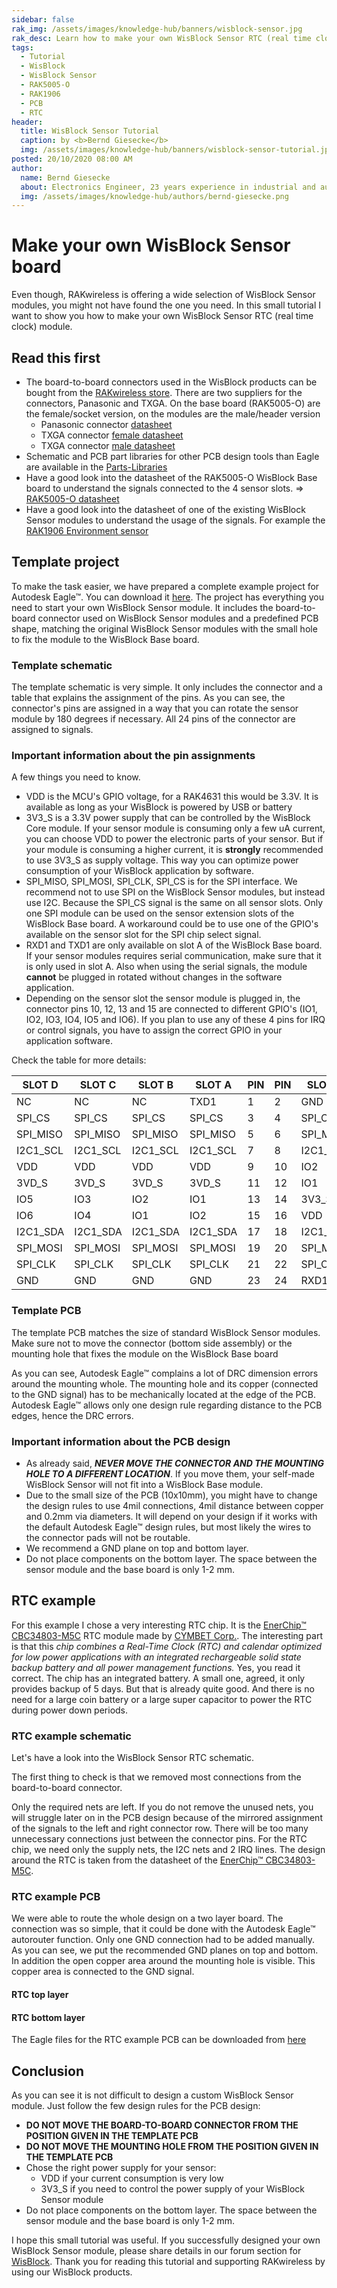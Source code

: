 ```yaml
---
sidebar: false
rak_img: /assets/images/knowledge-hub/banners/wisblock-sensor.jpg
rak_desc: Learn how to make your own WisBlock Sensor RTC (real time clock) module.
tags:
  - Tutorial
  - WisBlock
  - WisBlock Sensor
  - RAK5005-O
  - RAK1906
  - PCB
  - RTC
header:
  title: WisBlock Sensor Tutorial
  caption: by <b>Bernd Giesecke</b>
  img: /assets/images/knowledge-hub/banners/wisblock-sensor-tutorial.jpg
posted: 20/10/2020 08:00 AM
author:
  name: Bernd Giesecke
  about: Electronics Engineer, 23 years experience in industrial and automotive HW and SW R&D. Supporting Arduino open source community since 6 years.
  img: /assets/images/knowledge-hub/authors/bernd-giesecke.png
---
```


# Make your own WisBlock Sensor board

<rk-img
  src="/assets/images/knowledge-hub/tutorials/wisblock-sensor-tutorial/overview.png"
  width="50%"
  caption="Top and Connector View"
/>

Even though, RAKwireless is offering a wide selection of WisBlock Sensor modules, you might not have found the one you need. In this small tutorial I want to show you how to make your own WisBlock Sensor RTC (real time clock) module.

## Read this first

- The board-to-board connectors used in the WisBlock products can be bought from the [RAKwireless store](https://store.rakwireless.com). There are two suppliers for the connectors, Panasonic and TXGA. On the base board (RAK5005-O) are the female/socket version, on the modules are the male/header version
  - Panasonic connector [datasheet](https://www.panasonic-electric-works.com/pew/eu/downloads/ds_a4s_en.pdf)
  - TXGA connector [female datasheet](https://tupian.txga.com/serials-attach/FBB04004-F/Drawing-FBB04004-F.pdf)
  - TXGA connector [male datasheet](https://tupian.txga.com/serials-attach/FBB04004-M/Drawing-FBB04004-M.pdf)
- Schematic and PCB part libraries for other PCB design tools than Eagle are available in the [Parts-Libraries](/files/Parts-Libraries.zip)
- Have a good look into the datasheet of the RAK5005-O WisBlock Base board to understand the signals connected to the 4 sensor slots. => [RAK5005-O datasheet](/Product-Categories/WisBlock/RAK5005-O/Datasheet/)
- Have a good look into the datasheet of one of the existing WisBlock Sensor modules to understand the usage of the signals. For example the [RAK1906 Environment sensor](/Product-Categories/WisBlock/RAK1906/Datasheet/)

## Template project

To make the task easier, we have prepared a complete example project for Autodesk Eagle™. You can download it [here](/files/WisBlock-Sensor-Template.zip). The project has everything you need to start your own WisBlock Sensor module. It includes the board-to-board connector used on WisBlock Sensor modules and a predefined PCB shape, matching the original WisBlock Sensor modules with the small hole to fix the module to the WisBlock Base board.

### Template schematic

The template schematic is very simple. It only includes the connector and a table that explains the assignment of the pins. As you can see, the connector's pins are assigned in a way that you can rotate the sensor module by 180 degrees if necessary. All 24 pins of the connector are assigned to signals.

<rk-img
  src="/assets/images/knowledge-hub/tutorials/wisblock-sensor-tutorial/Template-Schematic.png"
  width="50%"
  caption="Example schematic"
/>

### Important information about the pin assignments

A few things you need to know.

- VDD is the MCU's GPIO voltage, for a RAK4631 this would be 3.3V. It is available as long as your WisBlock is powered by USB or battery
- 3V3_S is a 3.3V power supply that can be controlled by the WisBlock Core module.
  If your sensor module is consuming only a few uA current, you can choose VDD to power the electronic parts of your sensor. But if your module is consuming a higher current, it is **strongly** recommended to use 3V3_S as supply voltage. This way you can optimize power consumption of your WisBlock application by software.
- SPI_MISO, SPI_MOSI, SPI_CLK, SPI_CS is for the SPI interface. We recommend not to use SPI on the WisBlock Sensor modules, but instead use I2C. Because the SPI_CS signal is the same on all sensor slots. Only one SPI module can be used on the sensor extension slots of the WisBlock Base board. A workaround could be to use one of the GPIO's available on the sensor slot for the SPI chip select signal.
- RXD1 and TXD1 are only available on slot A of the WisBlock Base board. If your sensor modules requires serial communication, make sure that it is only used in slot A. Also when using the serial signals, the module **cannot** be plugged in rotated without changes in the software application.
- Depending on the sensor slot the sensor module is plugged in, the connector pins 10, 12, 13 and 15 are connected to different GPIO's (IO1, IO2, IO3, IO4, IO5 and IO6). If you plan to use any of these 4 pins for IRQ or control signals, you have to assign the correct GPIO in your application software.

Check the table for more details:

| SLOT D   | SLOT C   | SLOT B   | SLOT A   | PIN | PIN | SLOT A   | SLOT B   | SLOT C   | SLOT D   |
| -------- | -------- | -------- | -------- | --- | --- | -------- | -------- | -------- | -------- |
| NC       | NC       | NC       | TXD1     | 1   | 2   | GND      | GND      | GND      | GND      |
| SPI_CS   | SPI_CS   | SPI_CS   | SPI_CS   | 3   | 4   | SPI_CLK  | SPI_CLK  | SPI_CLK  | SPI_CLK  |
| SPI_MISO | SPI_MISO | SPI_MISO | SPI_MISO | 5   | 6   | SPI_MOSI | SPI_MOSI | SPI_MOSI | SPI_MOSI |
| I2C1_SCL | I2C1_SCL | I2C1_SCL | I2C1_SCL | 7   | 8   | I2C1_SDA | I2C1_SDA | I2C1_SDA | I2C1_SDA |
| VDD      | VDD      | VDD      | VDD      | 9   | 10  | IO2      | IO1      | IO4      | IO6      |
| 3VD_S    | 3VD_S    | 3VD_S    | 3VD_S    | 11  | 12  | IO1      | IO2      | IO3      | IO5      |
| IO5      | IO3      | IO2      | IO1      | 13  | 14  | 3V3_S    | 3V3_S    | 3V3_S    | 3V3_S    |
| IO6      | IO4      | IO1      | IO2      | 15  | 16  | VDD      | VDD      | VDD      | VDD      |
| I2C1_SDA | I2C1_SDA | I2C1_SDA | I2C1_SDA | 17  | 18  | I2C1_SCL | I2C1_SCL | I2C1_SCL | I2C1_SCL |
| SPI_MOSI | SPI_MOSI | SPI_MOSI | SPI_MOSI | 19  | 20  | SPI_MISO | SPI_MISO | SPI_MISO | SPI_MISO |
| SPI_CLK  | SPI_CLK  | SPI_CLK  | SPI_CLK  | 21  | 22  | SPI_CS   | SPI_CS   | SPI_CS   | SPI_CS   |
| GND      | GND      | GND      | GND      | 23  | 24  | RXD1     | NC       | NC       | NC       |

### Template PCB

The template PCB matches the size of standard WisBlock Sensor modules. Make sure not to move the connector (bottom side assembly) or the mounting hole that fixes the module on the WisBlock Base board

<rk-img
  src="/assets/images/knowledge-hub/tutorials/wisblock-sensor-tutorial/Template-PCB.png"
  width="50%"
  caption="Example PCB"
/>

As you can see, Autodesk Eagle™ complains a lot of DRC dimension errors around the mounting whole. The mounting hole and its copper (connected to the GND signal) has to be mechanically located at the edge of the PCB. Autodesk Eagle™ allows only one design rule regarding distance to the PCB edges, hence the DRC errors.

### Important information about the PCB design

- As already said, _**NEVER MOVE THE CONNECTOR AND THE MOUNTING HOLE TO A DIFFERENT LOCATION**_. If you move them, your self-made WisBlock Sensor will not fit into a WisBlock Base module.
- Due to the small size of the PCB (10x10mm), you might have to change the design rules to use 4mil connections, 4mil distance between copper and 0.2mm via diameters. It will depend on your design if it works with the default Autodesk Eagle™ design rules, but most likely the wires to the connector pads will not be routable.
- We recommend a GND plane on top and bottom layer.
- Do not place components on the bottom layer. The space between the sensor module and the base board is only 1-2 mm.

## RTC example

For this example I chose a very interesting RTC chip. It is the [EnerChip™ CBC34803-M5C](https://www.cymbet.com/products/enerchip-rtc/cbc34803-m5c/) RTC module made by [CYMBET Corp.](https://www.cymbet.com).
The interesting part is that this _chip combines a Real-Time Clock (RTC) and calendar optimized for low power applications with an integrated rechargeable solid state backup battery and all power management functions._
Yes, you read it correct. The chip has an integrated battery. A small one, agreed, it only provides backup of 5 days. But that is already quite good. And there is no need for a large coin battery or a large super capacitor to power the RTC during power down periods.

### RTC example schematic

Let's have a look into the WisBlock Sensor RTC schematic.

<rk-img
  src="/assets/images/knowledge-hub/tutorials/wisblock-sensor-tutorial/RTC-Schematic.png"
  width="50%"
  caption="RTC schematic"
/>

The first thing to check is that we removed most connections from the board-to-board connector.

<rk-img
  src="/assets/images/knowledge-hub/tutorials/wisblock-sensor-tutorial/RTC-reduced-connector.png"
  width="50%"
  caption="Adjusted connector nets"
/>

Only the required nets are left. If you do not remove the unused nets, you will struggle later on in the PCB design because of the mirrored assignment of the signals to the left and right connector row. There will be too many unnecessary connections just between the connector pins.
For the RTC chip, we need only the supply nets, the I2C nets and 2 IRQ lines. The design around the RTC is taken from the datasheet of the [EnerChip™ CBC34803-M5C](https://www.cymbet.com/wp-content/uploads/2019/02/DS-72-34.pdf).

### RTC example PCB

We were able to route the whole design on a two layer board. The connection was so simple, that it could be done with the Autodesk Eagle™ autorouter function. Only one GND connection had to be added manually.
As you can see, we put the recommended GND planes on top and bottom. In addition the open copper area around the mounting hole is visible. This copper area is connected to the GND signal.

#### RTC top layer

<rk-img
  src="/assets/images/knowledge-hub/tutorials/wisblock-sensor-tutorial/RTC-PCB-Top.png"
  width="50%"
  caption="RTC example top layer"
/>

#### RTC bottom layer

<rk-img
  src="/assets/images/knowledge-hub/tutorials/wisblock-sensor-tutorial/RTC-PCB-Bottom.png"
  width="50%"
  caption="RTC example bottom layer"
/>

The Eagle files for the RTC example PCB can be downloaded from [here](/files/WisBlock-Sensor-RTC-Example.zip)

## Conclusion

As you can see it is not difficult to design a custom WisBlock Sensor module. Just follow the few design rules for the PCB design:

- **DO NOT MOVE THE BOARD-TO-BOARD CONNECTOR FROM THE POSITION GIVEN IN THE TEMPLATE PCB**
- **DO NOT MOVE THE MOUNTING HOLE FROM THE POSITION GIVEN IN THE TEMPLATE PCB**
- Chose the right power supply for your sensor:
  - VDD if your current consumption is very low
  - 3V3_S if you need to control the power supply of your WisBlock Sensor module
- Do not place components on the bottom layer. The space between the sensor module and the base board is only 1-2 mm.

I hope this small tutorial was useful. If you successfully designed your own WisBlock Sensor module, please share details in our forum section for [WisBlock](https://forum.rakwireless.com/c/wisblock/67).
Thank you for reading this tutorial and supporting RAKwireless by using our WisBlock products.

<rk-author />
